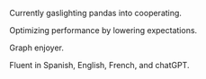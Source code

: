 
Currently gaslighting pandas into cooperating.

Optimizing performance by lowering expectations.

Graph enjoyer.

Fluent in Spanish, English, French, and chatGPT.


